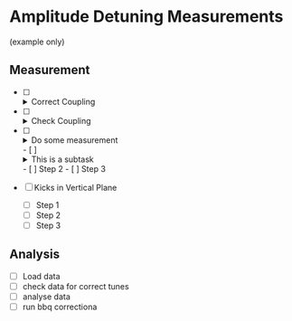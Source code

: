# Amplitude Detuning Measurements

(example only)

## Measurement

- [ ] <details class="nodeco"><summary>Correct Coupling</summary>
      <p>Kick at medium amplitude and wait for the result. 
      Then put the result into the coupling correction tool.
      </p></details>
      
- [ ] <details class="nodeco"><summary>Check Coupling</summary>
      <p>Just in case the previous step did not work. 
      If it really failed: Crawl under a table and cry. 
      You are a disgrace for the OMC-Team. Everyone can correct coupling. Duh.      
      </p></details>
      
- [ ] <details class="nodeco"><summary>Do some measurement</summary>
      <p>Do kicks, then do some more kicks
      and then even more kicks and when you think you  are done, 
      better kicks some more just for good measure.
      Let's just hope you won't be the one who has to analyse all these kicks...
      </p></details>
    - [ ] <details class="nodeco"><summary>This is a subtask</summary>
        <p>I don't actually have anything to say. 
        I just wanted to show that these also work.
        </p></details>
    - [ ] Step 2
    - [ ] Step 3
    
- [ ] Kicks in Vertical Plane
    - [ ] Step 1
    - [ ] Step 2
    - [ ] Step 3

## Analysis

- [ ] Load data
- [ ] check data for correct tunes
- [ ] analyse data
- [ ] run bbq correctiona